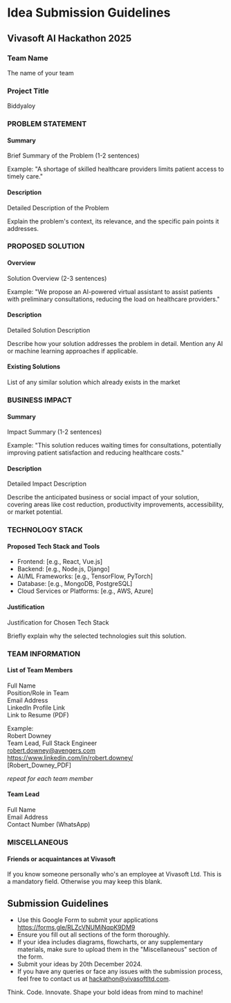 # Idea Submission Guidelines
## Vivasoft AI Hackathon 2025

### Team Name
The name of your team

### Project Title
Biddyaloy

### PROBLEM STATEMENT
#### Summary
Brief Summary of the Problem (1-2 sentences)

Example: "A shortage of skilled healthcare providers limits patient access to timely care."

#### Description
Detailed Description of the Problem

Explain the problem's context, its relevance, and the specific pain points it addresses.

### PROPOSED SOLUTION
#### Overview
Solution Overview (2-3 sentences)

Example: "We propose an AI-powered virtual assistant to assist patients with preliminary consultations, reducing the load on healthcare providers."

#### Description
Detailed Solution Description

Describe how your solution addresses the problem in detail. Mention any AI or machine learning approaches if applicable.

#### Existing Solutions
List of any similar solution which already exists in the market

### BUSINESS IMPACT
#### Summary
Impact Summary (1-2 sentences)

Example: "This solution reduces waiting times for consultations, potentially improving patient satisfaction and reducing healthcare costs."

#### Description
Detailed Impact Description

Describe the anticipated business or social impact of your solution, covering areas like cost reduction, productivity improvements, accessibility, or market potential.

### TECHNOLOGY STACK
#### Proposed Tech Stack and Tools
* Frontend: [e.g., React, Vue.js]
* Backend: [e.g., Node.js, Django]
* AI/ML Frameworks: [e.g., TensorFlow, PyTorch]
* Database: [e.g., MongoDB, PostgreSQL]
* Cloud Services or Platforms: [e.g., AWS, Azure]

#### Justification
Justification for Chosen Tech Stack

Briefly explain why the selected technologies suit this solution.

### TEAM INFORMATION
#### List of Team Members
Full Name  
Position/Role in Team  
Email Address  
LinkedIn Profile Link  
Link to Resume (PDF)  

Example:  
Robert Downey  
Team Lead, Full Stack Engineer  
robert.downey@avengers.com  
https://www.linkedin.com/in/robert.downey/  
[Robert_Downey_PDF]  

*repeat for each team member*

#### Team Lead
Full Name  
Email Address  
Contact Number (WhatsApp)

### MISCELLANEOUS
#### Friends or acquaintances at Vivasoft
If you know someone personally who's an employee at Vivasoft Ltd. This is a mandatory field. Otherwise you may keep this blank.

## Submission Guidelines
* Use this Google Form to submit your applications https://forms.gle/RLZcVNUMjNqpK9DM9
* Ensure you fill out all sections of the form thoroughly.
* If your idea includes diagrams, flowcharts, or any supplementary materials, make sure to upload them in the "Miscellaneous" section of the form.
* Submit your ideas by 20th December 2024.
* If you have any queries or face any issues with the submission process, feel free to contact us at hackathon@vivasoftltd.com.

Think. Code. Innovate. Shape your bold ideas from mind to machine!